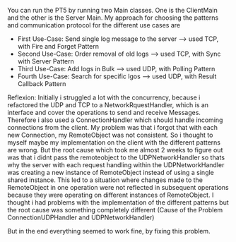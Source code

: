 You can run the PT5 by running two Main classes. One is the ClientMain and the other is the Server Main. 
My approach for choosing the patterns and communication protocol for the different use cases are

 - First Use-Case: Send single log message to the server --> used TCP, with Fire and Forget Pattern
 - Second Use-Case: Order removal of old logs --> used TCP, with Sync with Server Pattern
 - Third Use-Case: Add logs in Bulk --> used UDP, with Polling Pattern
 - Fourth Use-Case: Search for specific lgos --> used UDP, with Result Callback Pattern

Reflexion: 
Initially i struggled a lot with the concurrency, because i refactored the UDP and TCP to a NetworkRquestHandler, which is an interface and cover the 
operations to send and receive Messages. Therefore i also used a ConnectionHandler which should handle incoming connections from the client. My
problem was that i forgot that with each new Connection, my RemoteObject was not consistent. So i thought to myself maybe my implementation on the client
with the different patterns are wrong. 
But the root cause which took me almost 2 weeks to figure out was that i didnt pass the remoteobject to the UDPNetworkHandler
so thats why the server with each request handling within the UDPNetworkHandler was creating a new instance of RemoteObject instead of using a single shared instance.
This led to a situation where changes made to the RemoteObject in one operation were not reflected in subsequent operations because they were operating on different instances of RemoteObject.
I thought i had problems with the implementation of the different patterns but the root cause was something completely different (Cause of the Problem ConnectionUDPHandler and UDPNetworkHandler)

But in the end everything seemed to work fine, by fixing this problem. 